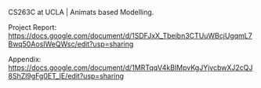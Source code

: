 CS263C at UCLA | Animats based Modelling.

Project Report: https://docs.google.com/document/d/1SDFJxX_Tbeibn3CTUuWBcjUgqmL7Bwq50AosIWeQWsc/edit?usp=sharing

Appendix: https://docs.google.com/document/d/1MRTqqV4kBIMpvKgJYjvcbwXJ2cQJ8ShZl9gFg0ET_IE/edit?usp=sharing